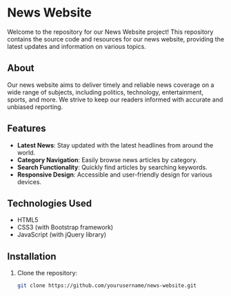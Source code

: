 # News Website

Welcome to the repository for our News Website project! This repository contains the source code and resources for our news website, providing the latest updates and information on various topics.

## About

Our news website aims to deliver timely and reliable news coverage on a wide range of subjects, including politics, technology, entertainment, sports, and more. We strive to keep our readers informed with accurate and unbiased reporting.

## Features

- **Latest News**: Stay updated with the latest headlines from around the world.
- **Category Navigation**: Easily browse news articles by category.
- **Search Functionality**: Quickly find articles by searching keywords.
- **Responsive Design**: Accessible and user-friendly design for various devices.

## Technologies Used

- HTML5
- CSS3 (with Bootstrap framework)
- JavaScript (with jQuery library)


## Installation

1. Clone the repository:
   ```bash
   git clone https://github.com/yourusername/news-website.git
